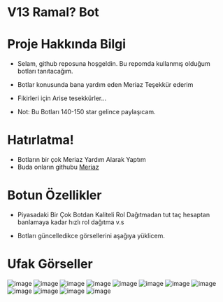 # V13 Ramal? Bot

# Proje Hakkında Bilgi

* Selam, github reposuna hoşgeldin. Bu repomda kullanmış olduğum botları tanıtacağım.
* Botlar konusunda bana yardım eden Meriaz Teşekkür ederim
* Fikirleri için Arise tesekkürler...


* Not: Bu Botları 140-150 star gelince paylaşıcam.



# Hatırlatma!
* Botların bir çok Meriaz Yardım Alarak Yaptım
* Buda onların githubu [Meriaz](https://github.com/xMeriaz)

# Botun Özellikler

* Piyasadaki Bir Çok Botdan Kaliteli Rol Dağıtmadan tut taç hesaptan banlamaya kadar hızlı rol dağıtma v.s

* Botları güncelledikce görsellerini aşağıya yüklicem.

# Ufak Görseller
![image](https://cdn.discordapp.com/attachments/997542396185297077/1008826205996322816/emojileri_kuruyor_ss.png)
![image](https://cdn.discordapp.com/attachments/997542396185297077/1008826222396063755/ysay_komutu.png)
![image](https://cdn.discordapp.com/attachments/1001567119344926740/1008065657763541132/kontrol_ss.png)
![image](https://cdn.discordapp.com/attachments/1001567119344926740/1008065657029529600/top_stats_ss.png)
![image](https://cdn.discordapp.com/attachments/1001567119344926740/1007380163497050143/setupkomut.png)
![image](https://cdn.discordapp.com/attachments/1001567119344926740/1007380162221985792/help_komutu.png)
![image](https://cdn.discordapp.com/attachments/1001567119344926740/1007380162939203624/ecrolalma_komut.png)
![image](https://cdn.discordapp.com/attachments/1001567119344926740/1007380162570092554/menu_komut.png)
![image](https://cdn.discordapp.com/attachments/1001567119344926740/1007380091652804618/kontrol_komutu.png)
![image](https://cdn.discordapp.com/attachments/887034843089748008/999094222407860345/Adsz.png)
![image](https://cdn.discordapp.com/attachments/1001567119344926740/1007380701013889104/hg_mesaji.png)
![image](https://cdn.discordapp.com/attachments/1001567119344926740/1007383748075061248/invite_mesaj.png)
